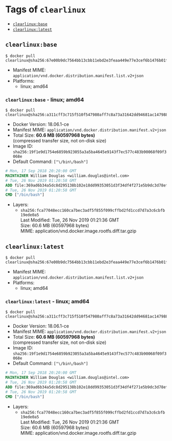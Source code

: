 <!-- THIS FILE IS GENERATED VIA './update-remote.sh' -->

# Tags of `clearlinux`

-	[`clearlinux:base`](#clearlinuxbase)
-	[`clearlinux:latest`](#clearlinuxlatest)

## `clearlinux:base`

```console
$ docker pull clearlinux@sha256:67e00b9dc7564bb13cbb11ebd2e3feaa449e77e3cef6b1476b01fc95e5870fa7
```

-	Manifest MIME: `application/vnd.docker.distribution.manifest.list.v2+json`
-	Platforms:
	-	linux; amd64

### `clearlinux:base` - linux; amd64

```console
$ docker pull clearlinux@sha256:a311cff3c715f510f547980aff7c8a73a31642dd94681ac147988f1a8fb3819d
```

-	Docker Version: 18.06.1-ce
-	Manifest MIME: `application/vnd.docker.distribution.manifest.v2+json`
-	Total Size: **60.6 MB (60597968 bytes)**  
	(compressed transfer size, not on-disk size)
-	Image ID: `sha256:19f1e9d1754e6859b923055a3a5ba4645e9143f7ec577c483b90068f09f3068e`
-	Default Command: `["\/bin\/bash"]`

```dockerfile
# Mon, 17 Sep 2018 20:20:00 GMT
MAINTAINER William Douglas <william.douglas@intel.com>
# Tue, 26 Nov 2019 01:20:58 GMT
ADD file:369ad6b34a5dc8d295138b102e18dd99353051d3f34df4f271e5b9dc3d78ef59 in / 
# Tue, 26 Nov 2019 01:20:58 GMT
CMD ["/bin/bash"]
```

-	Layers:
	-	`sha256:fca77048ecc160ca7bec3adf5f855f099cffbd2fd1ccd7d7a3c6cbfb19ede0a5`  
		Last Modified: Tue, 26 Nov 2019 01:21:36 GMT  
		Size: 60.6 MB (60597968 bytes)  
		MIME: application/vnd.docker.image.rootfs.diff.tar.gzip

## `clearlinux:latest`

```console
$ docker pull clearlinux@sha256:67e00b9dc7564bb13cbb11ebd2e3feaa449e77e3cef6b1476b01fc95e5870fa7
```

-	Manifest MIME: `application/vnd.docker.distribution.manifest.list.v2+json`
-	Platforms:
	-	linux; amd64

### `clearlinux:latest` - linux; amd64

```console
$ docker pull clearlinux@sha256:a311cff3c715f510f547980aff7c8a73a31642dd94681ac147988f1a8fb3819d
```

-	Docker Version: 18.06.1-ce
-	Manifest MIME: `application/vnd.docker.distribution.manifest.v2+json`
-	Total Size: **60.6 MB (60597968 bytes)**  
	(compressed transfer size, not on-disk size)
-	Image ID: `sha256:19f1e9d1754e6859b923055a3a5ba4645e9143f7ec577c483b90068f09f3068e`
-	Default Command: `["\/bin\/bash"]`

```dockerfile
# Mon, 17 Sep 2018 20:20:00 GMT
MAINTAINER William Douglas <william.douglas@intel.com>
# Tue, 26 Nov 2019 01:20:58 GMT
ADD file:369ad6b34a5dc8d295138b102e18dd99353051d3f34df4f271e5b9dc3d78ef59 in / 
# Tue, 26 Nov 2019 01:20:58 GMT
CMD ["/bin/bash"]
```

-	Layers:
	-	`sha256:fca77048ecc160ca7bec3adf5f855f099cffbd2fd1ccd7d7a3c6cbfb19ede0a5`  
		Last Modified: Tue, 26 Nov 2019 01:21:36 GMT  
		Size: 60.6 MB (60597968 bytes)  
		MIME: application/vnd.docker.image.rootfs.diff.tar.gzip
